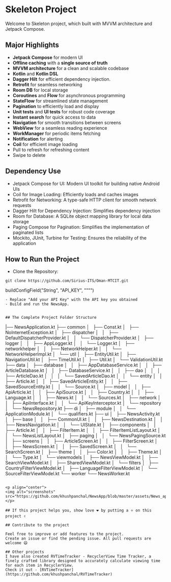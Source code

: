 # Skeleton Project

Welcome to Skeleton project, which built with MVVM architecture and Jetpack Compose.

## Major Highlights

- **Jetpack Compose** for modern UI
- **Offline caching** with a **single source of truth**
- **MVVM architecture** for a clean and scalable codebase
- **Kotlin** and **Kotlin DSL**
- **Dagger Hilt** for efficient dependency injection.
- **Retrofit** for seamless networking
- **Room DB** for local storage
- **Coroutines** and **Flow** for asynchronous programming
- **StateFlow** for streamlined state management
- **Pagination** to efficiently load and display 
- **Unit tests** and **UI tests** for robust code coverage
- **Instant search** for quick access to data
- **Navigation** for smooth transitions between screens
- **WebView** for a seamless reading experience
- **WorkManager** for periodic items fetching
- **Notification** for alerting 
- **Coil** for efficient image loading
- Pull to refresh for refreshing  content
- Swipe to delete 


## Dependency Use

- Jetpack Compose for UI: Modern UI toolkit for building native Android UIs
- Coil for Image Loading: Efficiently loads and caches images
- Retrofit for Networking: A type-safe HTTP client for smooth network requests
- Dagger Hilt for Dependency Injection: Simplifies dependency injection
- Room for Database: A SQLite object mapping library for local data storage
- Paging Compose for Pagination: Simplifies the implementation of paginated lists
- Mockito, JUnit, Turbine for Testing: Ensures the reliability of the application

## How to Run the Project

- Clone the Repository:
```
git clone https://github.com/Sirius-ITS/Oman-MTCIT.git
```
buildConfigField("String", "API_KEY", "\"<Add your API Key>\"")
```
- Replace "Add your API Key" with the API key you obtained
- Build and run the NewsApp.


## The Complete Project Folder Structure

```
|── NewsApplication.kt
├── common
│   ├── Const.kt
│   ├── NoInternetException.kt
│   ├── dispatcher
│   │   ├── DefaultDispatcherProvider.kt
│   │   └── DispatcherProvider.kt
│   ├── logger
│   │   ├── AppLogger.kt
│   │   └── Logger.kt
│   ├── networkhelper
│   │   ├── NetworkHelper.kt
│   │   └── NetworkHelperImpl.kt
│   └── util
│       ├── EntityUtil.kt
│       ├── NavigationUtil.kt
│       ├── TimeUtil.kt
│       ├── Util.kt
│       └── ValidationUtil.kt
├── data
│   ├── database
│   │   ├── AppDatabaseService.kt
│   │   ├── ArticleDatabase.kt
│   │   ├── DatabaseService.kt
│   │   ├── dao
│   │   │   ├── ArticleDao.kt
│   │   │   └── SavedArticleDao.kt
│   │   └── entity
│   │       ├── Article.kt
│   │       ├── SavedArticleEntity.kt
│   │       ├── SavedSourceEntity.kt
│   │       └── Source.kt
│   ├── model
│   │   ├── ApiArticle.kt
│   │   ├── ApiSource.kt
│   │   ├── Country.kt
│   │   ├── Language.kt
│   │   ├── News.kt
│   │   └── Sources.kt
│   ├── network
│   │   ├── ApiInterface.kt
│   │   └── ApiKeyInterceptor.kt
│   └── repository
│       └── NewsRepository.kt
├── di
│   ├── module
│   │   └── ApplicationModule.kt
│   └── qualifiers.kt
├── ui
│   ├── NewsActivity.kt
│   ├── base
│   │   ├── CommonUI.kt
│   │   ├── NewsDestination.kt
│   │   ├── NewsNavigation.kt
│   │   └── UIState.kt
│   ├── components
│   │   ├── Article.kt
│   │   ├── FilterItem.kt
│   │   ├── FilterItemListLayout.kt
│   │   └── NewsListLayout.kt
│   ├── paging
│   │   └── NewsPagingSource.kt
│   ├── screens
│   │   ├── ArticleScreen.kt
│   │   ├── FilterScreen.kt
│   │   ├── NewsScreen.kt
│   │   ├── SavedScreen.kt
│   │   └── SearchScreen.kt
│   ├── theme
│   │   ├── Color.kt
│   │   ├── Theme.kt
│   │   └── Type.kt
│   └── viewmodels
│       ├── NewsViewModel.kt
│       ├── SearchViewModel.kt
│       ├── SharedViewModel.kt
│       └── filters
│           ├── CountryFilterViewModel.kt
│           ├── LanguageFilterViewModel.kt
│           └── SourceFilterViewModel.kt
└── worker
    └── NewsWorker.kt
```

<p align="center">
<img alt="screenshots"  src="https://github.com/khushpanchal/NewsApp/blob/master/assets/News_app.jpeg">
</p>

## If this project helps you, show love ❤️ by putting a ⭐ on this project ✌️

## Contribute to the project

Feel free to improve or add features to the project.
Create an issue or find the pending issue. All pull requests are welcome 😄

## Other projects
I have also created RVTimeTracker - RecyclerView Time Tracker, a finely crafted library designed to accurately calculate viewing time for each item in RecyclerView.
Check it out - [RVTimeTracker](https://github.com/khushpanchal/RVTimeTracker)

